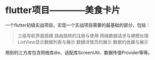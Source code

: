 # flutter项目————美食卡片

一个flutter初级实战项目，实现一个实战项目需要的最基础的部分，包括：
> 三级导航界面搭建
> 路由跳转的注册与使用
> 网络数据请求与建模处理
> ListView显示数据列表与展示
> 数据详情页的展示
> 数据的收藏与展示

用到的三方库包含网络库dio、适配库ScreenUtil、数据传值Provider等等。


